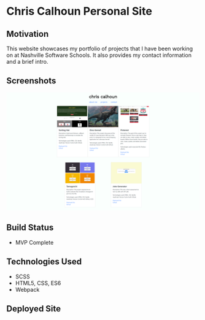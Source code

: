 # Chris Calhoun Personal Site

## Motivation

This website showcases my portfolio of projects that I have been working on at Nashville Software Schools. It also provides my contact information and a brief intro.

## Screenshots

![Alt text](/src/images/personal-site.png "Personal Site - Chris Calhoun")

## Build Status

- MVP Complete

## Technologies Used

- SCSS
- HTML5, CSS, ES6
- Webpack

## Deployed Site



